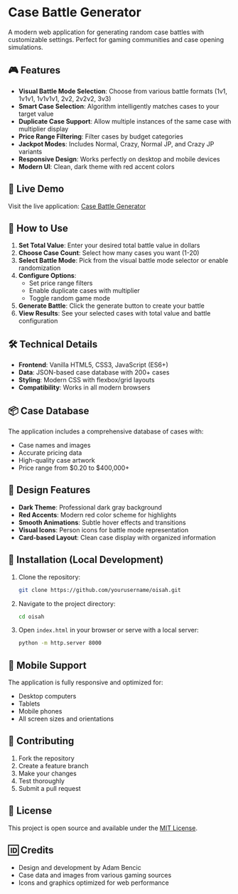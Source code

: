 # Case Battle Generator

A modern web application for generating random case battles with customizable settings. Perfect for gaming communities and case opening simulations.

## 🎮 Features

- **Visual Battle Mode Selection**: Choose from various battle formats (1v1, 1v1v1, 1v1v1v1, 2v2, 2v2v2, 3v3)
- **Smart Case Selection**: Algorithm intelligently matches cases to your target value
- **Duplicate Case Support**: Allow multiple instances of the same case with multiplier display
- **Price Range Filtering**: Filter cases by budget categories
- **Jackpot Modes**: Includes Normal, Crazy, Normal JP, and Crazy JP variants
- **Responsive Design**: Works perfectly on desktop and mobile devices
- **Modern UI**: Clean, dark theme with red accent colors

## 🚀 Live Demo

Visit the live application: [Case Battle Generator](https://yourusername.github.io/oisah)

## 🎯 How to Use

1. **Set Total Value**: Enter your desired total battle value in dollars
2. **Choose Case Count**: Select how many cases you want (1-20)
3. **Select Battle Mode**: Pick from the visual battle mode selector or enable randomization
4. **Configure Options**:
   - Set price range filters
   - Enable duplicate cases with multiplier
   - Toggle random game mode
5. **Generate Battle**: Click the generate button to create your battle
6. **View Results**: See your selected cases with total value and battle configuration

## 🛠️ Technical Details

- **Frontend**: Vanilla HTML5, CSS3, JavaScript (ES6+)
- **Data**: JSON-based case database with 200+ cases
- **Styling**: Modern CSS with flexbox/grid layouts
- **Compatibility**: Works in all modern browsers

## 📦 Case Database

The application includes a comprehensive database of cases with:
- Case names and images
- Accurate pricing data
- High-quality case artwork
- Price range from $0.20 to $400,000+

## 🎨 Design Features

- **Dark Theme**: Professional dark gray background
- **Red Accents**: Modern red color scheme for highlights
- **Smooth Animations**: Subtle hover effects and transitions
- **Visual Icons**: Person icons for battle mode representation
- **Card-based Layout**: Clean case display with organized information

## 🔧 Installation (Local Development)

1. Clone the repository:
   ```bash
   git clone https://github.com/yourusername/oisah.git
   ```

2. Navigate to the project directory:
   ```bash
   cd oisah
   ```

3. Open `index.html` in your browser or serve with a local server:
   ```bash
   python -m http.server 8000
   ```

## 📱 Mobile Support

The application is fully responsive and optimized for:
- Desktop computers
- Tablets
- Mobile phones
- All screen sizes and orientations

## 🤝 Contributing

1. Fork the repository
2. Create a feature branch
3. Make your changes
4. Test thoroughly
5. Submit a pull request

## 📄 License

This project is open source and available under the [MIT License](LICENSE).

## 🆔 Credits

- Design and development by Adam Bencic
- Case data and images from various gaming sources
- Icons and graphics optimized for web performance